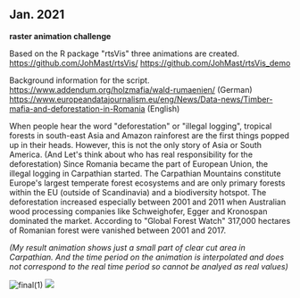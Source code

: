 ## Jan. 2021 
**raster animation challenge** 


Based on the R package "rtsVis" three animations are created. 
https://github.com/JohMast/rtsVis/
https://github.com/JohMast/rtsVis_demo 

Background information for the script. 
https://www.addendum.org/holzmafia/wald-rumaenien/ (German)
https://www.europeandatajournalism.eu/eng/News/Data-news/Timber-mafia-and-deforestation-in-Romania (English)

When people hear the word "deforestation" or "illegal logging", tropical forests in south-east Asia and Amazon rainforest are the first things popped up in their heads. However, this is not the only story of Asia or South America. (And Let's think about who has real responsibility for the deforestation)
Since Romania became the part of European Union, the illegal logging in Carpathian started. 
The Carpathian Mountains constitute Europe's largest temperate forest ecosystems and are only primary forests within the EU (outside of Scandinavia) and a biodiversity hotspot. The deforestation increased especially between 2001 and 2011 when Australian wood processing companies like Schweighofer, Egger and Kronospan dominated the market. According to "Global Forest Watch" 317,000 hectares of Romanian forest were vanished between 2001 and 2017.  

*(My result animation shows just a small part of clear cut area in Carpathian. And the time period on the animation is interpolated and does not correspond to the real time period so cannot be analyed as real values)*

![final(1)](https://user-images.githubusercontent.com/46812161/104138664-dc8efe00-53a5-11eb-80ce-3e2ab80ddaf9.gif)
![](final(1).gif)
